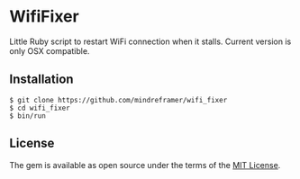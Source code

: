 # WifiFixer

Little Ruby script to restart WiFi connection when it stalls.
Current version is only OSX compatible.

## Installation

    $ git clone https://github.com/mindreframer/wifi_fixer
    $ cd wifi_fixer
    $ bin/run

## License

The gem is available as open source under the terms of the [MIT License](http://opensource.org/licenses/MIT).

